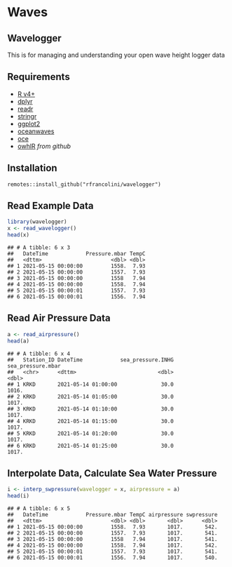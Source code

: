 Waves
================

## Wavelogger

This is for managing and understanding your open wave height logger data

## Requirements

-   [R v4+](https://www.r-project.org/)
-   [dplyr](https://CRAN.R-project.org/package=dplyr)
-   [readr](https://CRAN.R-project.org/package=readr)
-   [stringr](https://CRAN.R-project.org/package=stringr)
-   [ggplot2](https://CRAN.R-project.org/package=ggplot2)
-   [oceanwaves](https://CRAN.R-project.org/package=oceanwaves)
-   [oce](https://CRAN.R-project.org/package=oce)
-   [owhlR](https://github.com/millerlp/owhlR) *from github*

## Installation

    remotes::install_github("rfrancolini/wavelogger")

## Read Example Data

``` r
library(wavelogger)
x <- read_wavelogger()
head(x)
```

    ## # A tibble: 6 x 3
    ##   DateTime            Pressure.mbar TempC
    ##   <dttm>                      <dbl> <dbl>
    ## 1 2021-05-15 00:00:00         1558.  7.93
    ## 2 2021-05-15 00:00:00         1557.  7.93
    ## 3 2021-05-15 00:00:00         1558   7.94
    ## 4 2021-05-15 00:00:00         1558.  7.94
    ## 5 2021-05-15 00:00:01         1557.  7.93
    ## 6 2021-05-15 00:00:01         1556.  7.94

## Read Air Pressure Data

``` r
a <- read_airpressure()
head(a)
```

    ## # A tibble: 6 x 4
    ##   Station_ID DateTime            sea_pressure.INHG sea_pressure.mbar
    ##   <chr>      <dttm>                          <dbl>             <dbl>
    ## 1 KRKD       2021-05-14 01:00:00              30.0             1016.
    ## 2 KRKD       2021-05-14 01:05:00              30.0             1017.
    ## 3 KRKD       2021-05-14 01:10:00              30.0             1017.
    ## 4 KRKD       2021-05-14 01:15:00              30.0             1017.
    ## 5 KRKD       2021-05-14 01:20:00              30.0             1017.
    ## 6 KRKD       2021-05-14 01:25:00              30.0             1017.

## Interpolate Data, Calculate Sea Water Pressure

``` r
i <- interp_swpressure(wavelogger = x, airpressure = a) 
head(i)
```

    ## # A tibble: 6 x 5
    ##   DateTime            Pressure.mbar TempC airpressure swpressure
    ##   <dttm>                      <dbl> <dbl>       <dbl>      <dbl>
    ## 1 2021-05-15 00:00:00         1558.  7.93       1017.       542.
    ## 2 2021-05-15 00:00:00         1557.  7.93       1017.       541.
    ## 3 2021-05-15 00:00:00         1558   7.94       1017.       541.
    ## 4 2021-05-15 00:00:00         1558.  7.94       1017.       542.
    ## 5 2021-05-15 00:00:01         1557.  7.93       1017.       541.
    ## 6 2021-05-15 00:00:01         1556.  7.94       1017.       540.
